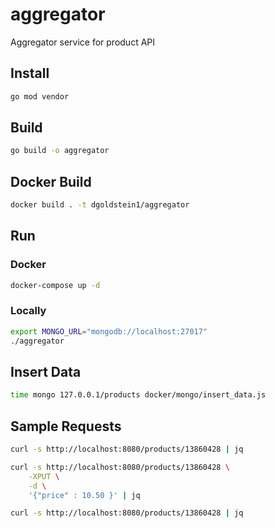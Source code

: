 # aggregator
Aggregator service for product API

## Install

```bash
go mod vendor
```

## Build

```bash
go build -o aggregator
```

## Docker Build

```bash
docker build . -t dgoldstein1/aggregator
```

## Run


### Docker

```bash
docker-compose up -d
```

### Locally

```bash
export MONGO_URL="mongodb://localhost:27017"
./aggregator
```

## Insert Data

```bash
time mongo 127.0.0.1/products docker/mongo/insert_data.js
```

## Sample Requests

```bash
curl -s http://localhost:8080/products/13860428 | jq

curl -s http://localhost:8080/products/13860428 \
	-XPUT \
	-d \
	'{"price" : 10.50 }' | jq 

curl -s http://localhost:8080/products/13860428 | jq
```
